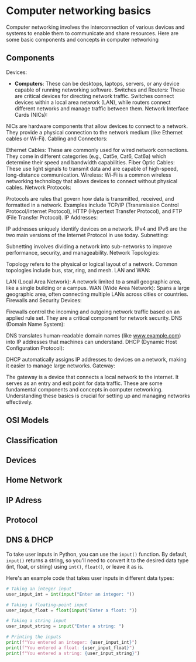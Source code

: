 # Computer networking basics 
Computer networking involves the interconnection of various devices and systems to enable them to communicate and share resources. Here are some basic components and concepts in computer networking

## Components
Devices:

 - **Computers**: These can be desktops, laptops, servers, or any device capable of running networking software.
Switches and Routers: These are critical devices for directing network traffic. Switches connect devices within a local area network (LAN), while routers connect different networks and manage traffic between them.
Network Interface Cards (NICs):

NICs are hardware components that allow devices to connect to a network. They provide a physical connection to the network medium (like Ethernet cables or Wi-Fi).
Cabling and Connectors:

Ethernet Cables: These are commonly used for wired network connections. They come in different categories (e.g., Cat5e, Cat6, Cat6a) which determine their speed and bandwidth capabilities.
Fiber Optic Cables: These use light signals to transmit data and are capable of high-speed, long-distance communication.
Wireless: Wi-Fi is a common wireless networking technology that allows devices to connect without physical cables.
Network Protocols:

Protocols are rules that govern how data is transmitted, received, and formatted in a network. Examples include TCP/IP (Transmission Control Protocol/Internet Protocol), HTTP (Hypertext Transfer Protocol), and FTP (File Transfer Protocol).
IP Addresses:

IP addresses uniquely identify devices on a network. IPv4 and IPv6 are the two main versions of the Internet Protocol in use today.
Subnetting:

Subnetting involves dividing a network into sub-networks to improve performance, security, and manageability.
Network Topologies:

Topology refers to the physical or logical layout of a network. Common topologies include bus, star, ring, and mesh.
LAN and WAN:

LAN (Local Area Network): A network limited to a small geographic area, like a single building or a campus.
WAN (Wide Area Network): Spans a large geographic area, often connecting multiple LANs across cities or countries.
Firewalls and Security Devices:

Firewalls control the incoming and outgoing network traffic based on an applied rule set. They are a critical component for network security.
DNS (Domain Name System):

DNS translates human-readable domain names (like www.example.com) into IP addresses that machines can understand.
DHCP (Dynamic Host Configuration Protocol):

DHCP automatically assigns IP addresses to devices on a network, making it easier to manage large networks.
Gateway:

The gateway is a device that connects a local network to the internet. It serves as an entry and exit point for data traffic.
These are some fundamental components and concepts in computer networking. Understanding these basics is crucial for setting up and managing networks effectively.
## OSI Models 
## Classification 
## Devices 
## Home Network 
## IP Adress 
## Protocol 
## DNS & DHCP

To take user inputs in Python, you can use the `input()` function. By default, `input()` returns a string, so you'll need to convert it to the desired data type (int, float, or string) using `int()`, `float()`, or leave it as is.

Here's an example code that takes user inputs in different data types:

```python
# Taking an integer input
user_input_int = int(input("Enter an integer: "))

# Taking a floating-point input
user_input_float = float(input("Enter a float: "))

# Taking a string input
user_input_string = input("Enter a string: ")

# Printing the inputs
print(f"You entered an integer: {user_input_int}")
print(f"You entered a float: {user_input_float}")
print(f"You entered a string: {user_input_string}")
```

